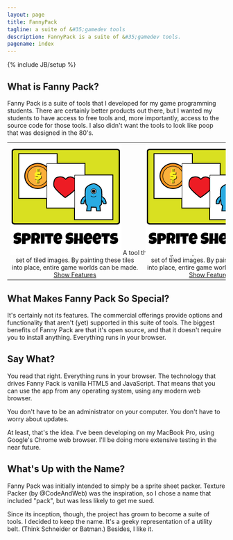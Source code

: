 ```yaml
---
layout: page
title: FannyPack
tagline: a suite of &#35;gamedev tools
description: FannyPack is a suite of &#35;gamedev tools.
pagename: index
---
```

{% include JB/setup %}

## What is Fanny Pack?

Fanny Pack is a suite of tools that I developed for my game programming students. There are certainly 
better products out there, but I wanted my students to have access to free tools and, more importantly, 
access to the source code for those tools. I also didn't want the tools to look like poop that was 
designed in the 80's.

<table border="0" cellpadding="0" cellspacing="0" style="width:100%">
	<tr>
		<td style="width:33%; text-align:center; white-space:nowrap;">
			<img src="assets/img/index/iconSpriteSheets.png" alt="Sprite Sheets"/>
			A tool that manages the placement of a fixed <br/>
			set of tiled images. By painting these tiles <br/>
			into place, entire game worlds can be made. <br/>
			<a id="cmdShowFeaturesTileEditor" href="#null" class="btn btn-default disabled">Show Features</a>
		</td>
		<td style="width:33%; text-align:center; white-space:nowrap;">
			<img src="assets/img/index/iconSpriteSheets.png" alt="Sprite Sheets"/>
			A tool that manages the placement of a fixed <br/>
			set of tiled images. By painting these tiles <br/>
			into place, entire game worlds can be made. <br/>
			<a id="cmdShowFeaturesTileEditor" href="#null" class="btn btn-default disabled">Show Features</a>
		</td>
		<td style="width:33%; text-align:center; white-space:nowrap;">
			<img src="assets/img/index/iconSpriteSheets.png" alt="Sprite Sheets"/>
			A tool that manages the placement of a fixed <br/>
			set of tiled images. By painting these tiles <br/>
			into place, entire game worlds can be made. <br/>
			<a id="cmdShowFeaturesTileEditor" href="#null" class="btn btn-default disabled">Show Features</a>
		</td>
	</tr>
</table>

## What Makes Fanny Pack So Special?

It's certainly not its features. The commercial offerings provide options and functionality that 
aren't (yet) supported in this suite of tools. The biggest benefits of Fanny Pack are that it's 
open source, and that it doesn't require you to install anything. Everything runs in your browser.

## Say What?

You read that right. Everything runs in your browser. The technology that drives Fanny Pack is 
vanilla HTML5 and JavaScript. That means that you can use the app from any operating system, 
using any modern web browser. 

You don't have to be an administrator on your computer. You don't have to worry about updates. 

At least, that's the idea. I've been developing on my MacBook Pro, using Google's Chrome web 
browser. I'll be doing more extensive testing in the near future.

## What's Up with the Name?

Fanny Pack was initially intended to simply be a sprite sheet packer. Texture Packer (by @CodeAndWeb) 
was the inspiration, so I chose a name that included "pack", but was less likely to get me sued. 

Since its inception, though, the project has grown to become a suite of tools. I decided to keep the 
name. It's a geeky representation of a utility belt. (Think Schneider or Batman.) Besides, I like it.

